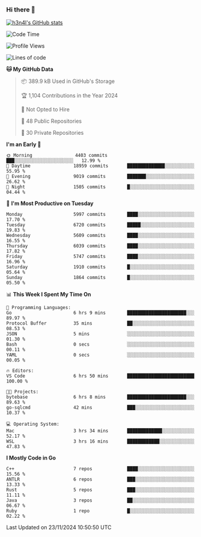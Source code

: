 ### Hi there 👋

[![h3n4l's GitHub stats](https://github-readme-stats.vercel.app/api?username=h3n4l&count_private=true&show_icons=true&theme=radical)](https://github.com/h3n4l/github-readme-stats)

<!--START_SECTION:waka-->
![Code Time](http://img.shields.io/badge/Code%20Time-2%2C014%20hrs%209%20mins-blue)

![Profile Views](http://img.shields.io/badge/Profile%20Views-1-blue)

![Lines of code](https://img.shields.io/badge/From%20Hello%20World%20I%27ve%20Written-12.9%20million%20lines%20of%20code-blue)

**🐱 My GitHub Data** 

> 📦 389.9 kB Used in GitHub's Storage 
 > 
> 🏆 1,104 Contributions in the Year 2024
 > 
> 🚫 Not Opted to Hire
 > 
> 📜 48 Public Repositories 
 > 
> 🔑 30 Private Repositories 
 > 
**I'm an Early 🐤** 

```text
🌞 Morning                4403 commits        ███░░░░░░░░░░░░░░░░░░░░░░   12.99 % 
🌆 Daytime                18959 commits       ██████████████░░░░░░░░░░░   55.95 % 
🌃 Evening                9019 commits        ███████░░░░░░░░░░░░░░░░░░   26.62 % 
🌙 Night                  1505 commits        █░░░░░░░░░░░░░░░░░░░░░░░░   04.44 % 
```
📅 **I'm Most Productive on Tuesday** 

```text
Monday                   5997 commits        ████░░░░░░░░░░░░░░░░░░░░░   17.70 % 
Tuesday                  6720 commits        █████░░░░░░░░░░░░░░░░░░░░   19.83 % 
Wednesday                5609 commits        ████░░░░░░░░░░░░░░░░░░░░░   16.55 % 
Thursday                 6039 commits        ████░░░░░░░░░░░░░░░░░░░░░   17.82 % 
Friday                   5747 commits        ████░░░░░░░░░░░░░░░░░░░░░   16.96 % 
Saturday                 1910 commits        █░░░░░░░░░░░░░░░░░░░░░░░░   05.64 % 
Sunday                   1864 commits        █░░░░░░░░░░░░░░░░░░░░░░░░   05.50 % 
```


📊 **This Week I Spent My Time On** 

```text
💬 Programming Languages: 
Go                       6 hrs 9 mins        ██████████████████████░░░   89.97 % 
Protocol Buffer          35 mins             ██░░░░░░░░░░░░░░░░░░░░░░░   08.53 % 
JSON                     5 mins              ░░░░░░░░░░░░░░░░░░░░░░░░░   01.30 % 
Bash                     0 secs              ░░░░░░░░░░░░░░░░░░░░░░░░░   00.11 % 
YAML                     0 secs              ░░░░░░░░░░░░░░░░░░░░░░░░░   00.05 % 

🔥 Editors: 
VS Code                  6 hrs 50 mins       █████████████████████████   100.00 % 

🐱‍💻 Projects: 
bytebase                 6 hrs 8 mins        ██████████████████████░░░   89.63 % 
go-sqlcmd                42 mins             ███░░░░░░░░░░░░░░░░░░░░░░   10.37 % 

💻 Operating System: 
Mac                      3 hrs 34 mins       █████████████░░░░░░░░░░░░   52.17 % 
WSL                      3 hrs 16 mins       ████████████░░░░░░░░░░░░░   47.83 % 
```

**I Mostly Code in Go** 

```text
C++                      7 repos             ████░░░░░░░░░░░░░░░░░░░░░   15.56 % 
ANTLR                    6 repos             ███░░░░░░░░░░░░░░░░░░░░░░   13.33 % 
Rust                     5 repos             ███░░░░░░░░░░░░░░░░░░░░░░   11.11 % 
Java                     3 repos             ██░░░░░░░░░░░░░░░░░░░░░░░   06.67 % 
Ruby                     1 repo              █░░░░░░░░░░░░░░░░░░░░░░░░   02.22 % 
```




 Last Updated on 23/11/2024 10:50:50 UTC
<!--END_SECTION:waka-->

